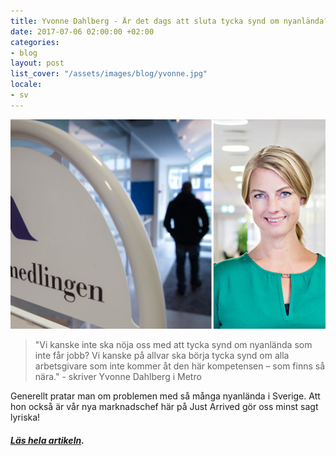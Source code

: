 ```yaml
---
title: Yvonne Dahlberg - Är det dags att sluta tycka synd om nyanlända?
date: 2017-07-06 02:00:00 +02:00
categories:
- blog
layout: post
list_cover: "/assets/images/blog/yvonne.jpg"
locale:
- sv
---
```


![yvonne](/assets/images/blog/yvonne.jpg)

> "Vi kanske inte ska nöja oss med att tycka synd om nyanlända som inte får jobb? Vi kanske på allvar ska börja tycka synd om alla arbetsgivare som inte kommer åt den här kompetensen – som finns så nära." - skriver Yvonne Dahlberg i Metro<br>

Generellt pratar man om problemen med så många nyanlända i Sverige. Att hon också är vår nya marknadschef här på Just Arrived gör oss minst sagt lyriska!

##### [Läs hela artikeln](https://www.metro.se/artikel/yvonne-dahlberg-%C3%A4r-det-dags-att-sluta-tycka-synd-om-nyanl%C3%A4nda).
